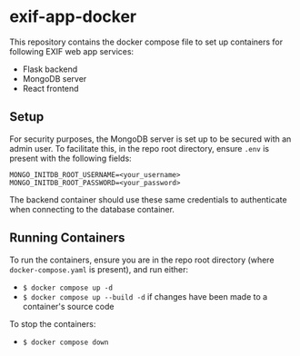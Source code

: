# exif-app-docker
This repository contains the docker compose file to set up containers for following EXIF web app services:
- Flask backend
- MongoDB server
- React frontend
## Setup
For security purposes, the MongoDB server is set up to be secured with an admin user. To facilitate this, in the repo root directory, ensure `.env` is present with the following fields:
```
MONGO_INITDB_ROOT_USERNAME=<your_username>
MONGO_INITDB_ROOT_PASSWORD=<your_password>
```
The backend container should use these same credentials to authenticate when connecting to the database container.
## Running Containers
To run the containers, ensure you are in the repo root directory (where `docker-compose.yaml` is present), and run either:
- `$ docker compose up -d`
- `$ docker compose up --build -d` if changes have been made to a container's source code

To stop the containers:
- `$ docker compose down`
